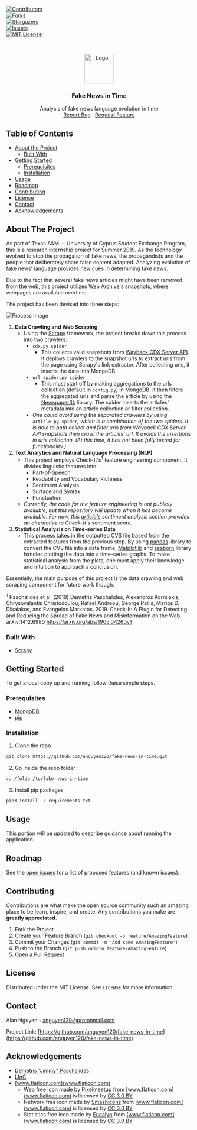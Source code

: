 <!-- PROJECT SHIELDS -->  
[![Contributors][contributors-shield]][contributors-url]  
[![Forks][forks-shield]][forks-url]  
[![Stargazers][stars-shield]][stars-url]  
[![Issues][issues-shield]][issues-url]  
[![MIT License][license-shield]][license-url]  
  
  
  
<!-- PROJECT LOGO -->  
<br />  
<p align="center">  
 <a href="https://github.com/anguyen120/fake-news-in-time">  
  <img src="https://i.imgur.com/a2uqTFz.png" alt="Logo" width="80" height="80">
 </a> <h3 align="center">Fake News in Time</h3>  
  
 <p align="center">  
    Analysis of fake news language evolution in time  
    <br />  
 <a href="https://github.com/github_username/fake-news-in-time/issues">Report Bug</a>  
    ·  
    <a href="https://github.com/anguyen120/fake-news-in-time/issues">Request Feature</a>  
 </p></p>  

  
  
<!-- TABLE OF CONTENTS -->  
## Table of Contents  
  
* [About the Project](#about-the-project)  
	* [Built With](#built-with)  
* [Getting Started](#getting-started)  
	* [Prerequisites](#prerequisites)  
	* [Installation](#installation)  
* [Usage](#usage)  
* [Roadmap](#roadmap)  
* [Contributing](#contributing)  
* [License](#license)  
* [Contact](#contact)  
* [Acknowledgements](#acknowledgements)  
  
  
  
<!-- ABOUT THE PROJECT -->  
## About The Project  
  
As part of Texas A&M -- University of Cyprus Student Exchange Program, this is a research internship project for Summer 2019. As the technology evolved to stop the propagation of fake news, the propagandists and the people that deliberately share false content adapted. Analyzing evolution of fake news' language provides new cues in determining fake news.

Due to the fact that several fake news articles might have been removed from the web, this project utilizes [Web Archive's](https://web.archive.org/) snapshots, where webpages are available overtime.

The project has been devised into three steps:    

![Process Image][process-image]  

1.  **Data Crawling and Web Scraping** 
	* Using the [Scrapy](https://scrapy.org/)  framework, the project breaks down this process into two crawlers:
		*  `cdx.py spider`
			* This collects valid snapshots from [Wayback CDX Server API](https://github.com/internetarchive/wayback/tree/master/wayback-cdx-server). It deploys crawlers to the snapshot urls to extract urls from the page using Scrapy's link extractor. After collecting urls, it inserts the data into MongoDB.
		*  `url_spider.py spider`
			* This must start off by making aggregations to the urls collection (default in `config.py`) in MongoDB. It then filters the aggregated urls and parse the article by using the [Newspaper3k](https://newspaper.readthedocs.io/en/latest/) library. The spider inserts the articles' metadata into an article collection or filter collection.
		* *One could avoid using the separated crawlers by using* `article.py spider`*, which is a combination of the two spiders. It is able to both collect and filter urls from Wayback CDX Server API snapshots then crawl the articles' url. It avoids the insertions in urls collection. (At this time, it has not been fully tested for functionality.)*
2.  **Text Analytics and Natural Language Processing (NLP)**
	* This project employs Check-It's<sup>1</sup> feature engineering component. It divides linguistic features into:
		* Part-of-Speech
		* Readability and Vocabulary Richness
		* Sentiment Analysis
		* Surface and Syntax
		* Punctuation
	* *Currently, the code for the feature engineering is not publicly available, but this repository will update when it has become available. For now, this [article's](https://www.analyticsvidhya.com/blog/2018/02/the-different-methods-deal-text-data-predictive-python/) sentiment analysis section provides an alternative to Check-It's* sentiment score.
3.  **Statistical Analysis on Time-series Data** 
	* This process takes in the outputted CVS file based from the extracted features from the previous step. By using [pandas](https://pandas.pydata.org/) library to convert the CVS file into a data frame, [Matplotlib](https://matplotlib.org/) and [seaborn](https://seaborn.pydata.org/) library handles plotting the data into a time-series graphs. To make statistical analysis from the plots, one must apply their knowledge and intuition to approach a conclusion. 

Essentially, the main purpose of this project is the data crawling and web scraping component for future work though.

<sup>1</sup> Paschalides et al. (2019) Demetris Paschalides, Alexandros Kornilakis, Chrysovalantis Christodoulou, Rafael Andreou, George Pallis, Marios D. Dikaiakos, and Evangelos Markatos. 2019. Check-It: A Plugin for Detecting and Reducing the Spread of Fake News and Misinformation on the Web. arXiv:1412.6980 https://arxiv.org/abs/1905.04260v1
  
### Built With  
  
* [Scrapy](https://scrapy.org/)  



<!-- GETTING STARTED -->  
## Getting Started  
  
To get a local copy up and running follow these simple steps.  
  
### Prerequisites  

* [MongoDB](https://docs.mongodb.com/manual/installation/)  
* [pip](https://pip.pypa.io/en/stable/installing/)  



### Installation  
  
1. Clone the repo  
```sh  
git clone https://github.com/anguyen120/fake-news-in-time.git  
```
2. Go inside the repo folder
```sh  
cd /folder/to/fake-news-in-time
```
3. Install pip packages  
```sh  
pip3 install -r requirements.txt
```  


    
<!-- USAGE EXAMPLES -->  
## Usage  
  
This portion will be updated to describe guidance about running the application.
  


<!-- ROADMAP -->  
## Roadmap  
  
See the [open issues](https://github.com/anguyen120/fake-news-in-time/issues) for a list of proposed features (and known issues).  
  
  
  
<!-- CONTRIBUTING -->  
## Contributing  
  
Contributions are what make the open source community such an amazing place to be learn, inspire, and create. Any contributions you make are **greatly appreciated**.  
  
1. Fork the Project  
2. Create your Feature Branch (`git checkout -b feature/AmazingFeature`)  
3. Commit your Changes (`git commit -m 'Add some AmazingFeature'`)  
4. Push to the Branch (`git push origin feature/AmazingFeature`)  
5. Open a Pull Request  
  
  
  
<!-- LICENSE -->  
## License  
  
Distributed under the MIT License. See `LICENSE` for more information.  
  
  
  
<!-- CONTACT -->  
## Contact  
  
Alan Nguyen - anguyen120@protonmail.com  
  
Project Link: [https://github.com/anguyen120/fake-news-in-time](https://github.com/anguyen120/fake-news-in-time)  
  
  
  
<!-- ACKNOWLEDGEMENTS -->  
## Acknowledgements  
  
* [Demetris "Jimmy" Paschalides](https://github.com/dpasch01)  
* [LInC](http://linc.ucy.ac.cy/)  
* [www.flaticon.com](www.flaticon.com)
	* Web free icon made by [Pixelmeetup](https://www.flaticon.com/authors/pixelmeetup) from [www.flaticon.com](www.flaticon.com) is licensed by [CC 3.0 BY](http://creativecommons.org/licenses/by/3.0/)
	* Network free icon made by [Smashicons](https://www.flaticon.com/authors/smashicons) from [www.flaticon.com](www.flaticon.com) is licensed by [CC 3.0 BY](http://creativecommons.org/licenses/by/3.0/)
	* Statistics free icon made by [Eucalyp](https://www.flaticon.com/authors/eucalyp) from [www.flaticon.com](www.flaticon.com) is licensed by [CC 3.0 BY](http://creativecommons.org/licenses/by/3.0/)
  
  

  
  
<!-- MARKDOWN LINKS & IMAGES -->  
<!-- https://www.markdownguide.org/basic-syntax/#reference-style-links -->  
[contributors-shield]: https://img.shields.io/github/contributors/anguyen120/fake-news-in-time.svg?style=flat-square  
[contributors-url]: https://github.com/anguyen120/fake-news-in-time/graphs/contributors  
[forks-shield]: https://img.shields.io/github/forks/anguyen120/fake-news-in-time.svg?style=flat-square  
[forks-url]: https://github.com/anguyen120/fake-news-in-time/network/members  
[stars-shield]: https://img.shields.io/github/stars/anguyen120/fake-news-in-time.svg?style=flat-square  
[stars-url]: https://github.com/anguyen120/fake-news-in-time/stargazers  
[issues-shield]: https://img.shields.io/github/issues/anguyen120/fake-news-in-time.svg?style=flat-square  
[issues-url]: https://github.com/anguyen120/fake-news-in-time/issues  
[license-shield]: https://img.shields.io/github/license/anguyen120/fake-news-in-time.svg?style=flat-square  
[license-url]: https://github.com/anguyen120/fake-news-in-time/blob/master/LICENSE.txt  
[process-image]: https://i.imgur.com/DZSLXPe.png
 
